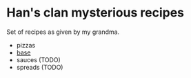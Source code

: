# Han's clan mysterious recipes

Set of recipes as given by my grandma.

- pizzas
 - [base](./pizzas/base.md)
- sauces (TODO)
- spreads (TODO)
